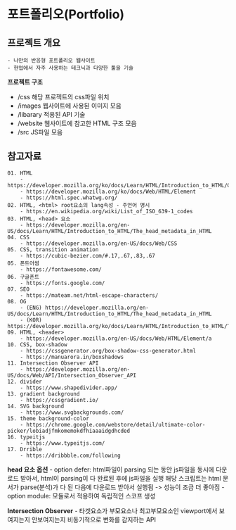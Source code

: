 # 포트폴리오(Portfolio)

## 프로젝트 개요
    - 나만의 반응형 포트폴리오 웹사이트
    - 현업에서 자주 사용하는 테크닉과 다양한 툴을 기술

**프로젝트 구조**
- /css      해당 프로젝트의 css파일 위치
- /images   웹사이트에 사용된 이미지 모음
- /libarary 적용된 API 기술
- /website  웹사이트에 참고한 HTML 구조 모음
- /src      JS파일 모음

## 참고자료
    01. HTML
        - https://developer.mozilla.org/ko/docs/Learn/HTML/Introduction_to_HTML/Getting_started
        - https://developer.mozilla.org/ko/docs/Web/HTML/Element
        - https://html.spec.whatwg.org/
    02. HTML, <html> root요소의 lang속성 - 주언어 명시
        - https://en.wikipedia.org/wiki/List_of_ISO_639-1_codes
    03. HTML, <head> 요소
        - https://developer.mozilla.org/en-US/docs/Learn/HTML/Introduction_to_HTML/The_head_metadata_in_HTML
    04. CSS
        - https://developer.mozilla.org/en-US/docs/Web/CSS
    05. CSS, transition animation
        - https://cubic-bezier.com/#.17,.67,.83,.67
    05. 폰트어썸
        - https://fontawesome.com/
    06. 구글폰트
        - https://fonts.google.com/
    07. SEO
        - https://mateam.net/html-escape-characters/
    08. OG
        - (ENG) https://developer.mozilla.org/en-US/docs/Learn/HTML/Introduction_to_HTML/The_head_metadata_in_HTML
        - (KOR) https://developer.mozilla.org/ko/docs/Learn/HTML/Introduction_to_HTML/The_head_metadata_in_HTML
    09. HTML, <header>
        - https://developer.mozilla.org/en-US/docs/Web/HTML/Element/a
    10. CSS, box-shadow
        - https://cssgenerator.org/box-shadow-css-generator.html
        - https://manuarora.in/boxshadows
    11. Intersection Observer API
        - https://developer.mozilla.org/en-US/docs/Web/API/Intersection_Observer_API
    12. divider
        - https://www.shapedivider.app/
    13. gradient background
        - https://cssgradient.io/
    14. SVG background
        - https://www.svgbackgrounds.com/
    15. theme background-color
        - https://chrome.google.com/webstore/detail/ultimate-color-picker/lobiadjfmkomemokdfhiaaaidgdhcded
    16. typeitjs
        - https://www.typeitjs.com/
    17. Drrible
        - https://dribbble.com/following

**head 요소 옵션**
    - option defer: html파일이 parsing 되는 동안 js파일을 동시에 다운로드 받아서, html이 parsing이 다 완료된 후에 js파일을 실행
                    해당 스크립트는 html 문서가 parse(분석)가 다 된 다음에 다운로드 받아서 실행됨 -> 성능이 조금 더 좋아짐
    - option module: 모듈로서 적용하여 독립적인 스코프 생성

**Intersection Observer**
    - 타겟요소가 부모요소나 최고부모요소인 viewport에서 보여지는지 안보여지는지 비동기적으로 변화를 감지하는 API

